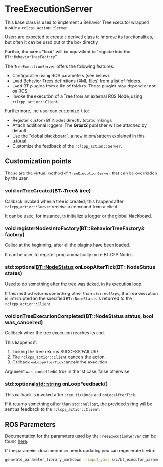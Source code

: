 # TreeExecutionServer

This base class is used to implement a Behavior Tree executor wrapped inside a `rclcpp_action::Server`.

Users are expected to create a derived class to improve its functionalities, but often it can be used
out of the box directly.

Further, the terms "load" will be equivalent to "register into the `BT::BehaviorTreeFactory`".

The `TreeExecutionServer` offers the following features:

- Configurable using ROS parameters (see below).
- Load Behavior Trees definitions (XML files) from a list of folders.
- Load BT plugins from a list of folders. These plugins may depend or not on ROS.
- Invoke the execution of a Tree from an external ROS Node, using `rclcpp_action::Client`.

Furthermore, the user can customize it to:

- Register custom BT Nodes directly (static linking).
- Attach additional loggers. The **Groot2** publisher will be attached by default.
- Use the "global blackboard", a new idiom/pattern explained in [this tutorial](https://github.com/BehaviorTree/BehaviorTree.CPP/blob/master/examples/t19_global_blackboard.cpp).
- Customize the feedback of the `rclcpp_action::Server`.

## Customization points

These are the virtual method of `TreeExecutionServer` that can be overridden by the user.

### void onTreeCreated(BT::Tree& tree)

Callback invoked when a tree is created; this happens after `rclcpp_action::Server` receive a command from a client.

It can be used, for instance, to initialize a logger or the global blackboard.

###  void registerNodesIntoFactory(BT::BehaviorTreeFactory& factory)

Called at the beginning, after all the plugins have been loaded.

It can be used to register programmatically more BT.CPP Nodes.

### std::optional<BT::NodeStatus> onLoopAfterTick(BT::NodeStatus status)

Used to do something after the tree was ticked, in its execution loop.

If this method returns something other than `std::nullopt`, the tree
execution is interrupted an the specified `BT::NodeStatus` is returned to the `rclcpp_action::Client`.

### void onTreeExecutionCompleted(BT::NodeStatus status, bool was_cancelled)

Callback when the tree execution reaches its end.

This happens if:

1. Ticking the tree returns SUCCESS/FAILURE
2. The `rclcpp_action::Client` cancels the action.
3. Callback `onLoopAfterTick`cancels the execution.

Argument `was_cancelled`is true in the 1st case, false otherwise.

### std::optional<std::string> onLoopFeedback()

This callback is invoked after `tree.tickOnce` and `onLoopAfterTick`.

If it returns something other than `std::nullopt`, the provided string will be
sent as feedback to the `rclcpp_action::Client`.



## ROS Parameters

Documentation for the parameters used by the `TreeExecutionServer` can be found [here](bt_executor_parameters.md).

If the parameter documentation needs updating you can regenerate it with:
```bash
generate_parameter_library_markdown --input_yaml src/bt_executor_parameters.yaml --output_markdown_file bt_executor_parameters.md
```

